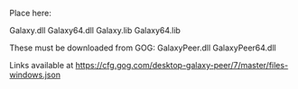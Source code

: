 Place here:

Galaxy.dll
Galaxy64.dll
Galaxy.lib
Galaxy64.lib

These must be downloaded from GOG:
GalaxyPeer.dll
GalaxyPeer64.dll

Links available at https://cfg.gog.com/desktop-galaxy-peer/7/master/files-windows.json
